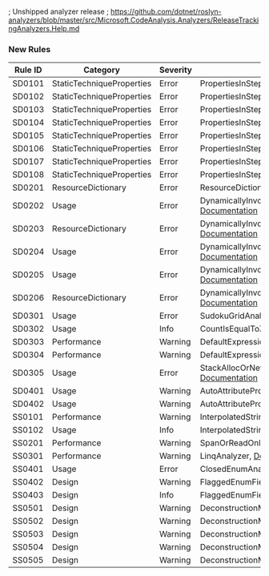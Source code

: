 ﻿; Unshipped analyzer release
; https://github.com/dotnet/roslyn-analyzers/blob/master/src/Microsoft.CodeAnalysis.Analyzers/ReleaseTrackingAnalyzers.Help.md

### New Rules
Rule ID | Category | Severity | Notes
--------|----------|----------|-------
SD0101 | StaticTechniqueProperties | Error | PropertiesInStepSearcherAnalyzer, [Documentation](https://gitee.com/SunnieShine/Sudoku/wikis/SD0101?sort_id=3599824)
SD0102 | StaticTechniqueProperties | Error | PropertiesInStepSearcherAnalyzer, [Documentation](https://gitee.com/SunnieShine/Sudoku/wikis/SD0102?sort_id=3599808)
SD0103 | StaticTechniqueProperties | Error | PropertiesInStepSearcherAnalyzer, [Documentation](https://gitee.com/SunnieShine/Sudoku/wikis/SD0103?sort_id=3621783)
SD0104 | StaticTechniqueProperties | Error | PropertiesInStepSearcherAnalyzer, [Documentation](https://gitee.com/SunnieShine/Sudoku/wikis/SD0104?sort_id=3599816)
SD0105 | StaticTechniqueProperties | Error | PropertiesInStepSearcherAnalyzer, [Documentation](https://gitee.com/SunnieShine/Sudoku/wikis/SD0105?sort_id=3599818)
SD0106 | StaticTechniqueProperties | Error | PropertiesInStepSearcherAnalyzer, [Documentation](https://gitee.com/SunnieShine/Sudoku/wikis/SD0106?sort_id=3599826)
SD0107 | StaticTechniqueProperties | Error | PropertiesInStepSearcherAnalyzer, [Documentation](https://gitee.com/SunnieShine/Sudoku/wikis/SD0107?sort_id=3602787)
SD0108 | StaticTechniqueProperties | Error | PropertiesInStepSearcherAnalyzer, [Documentation](https://gitee.com/SunnieShine/Sudoku/wikis/SD0108?sort_id=3607697)
SD0201 | ResourceDictionary | Error | ResourceDictionaryAnalyzer, [Documentation](https://gitee.com/SunnieShine/Sudoku/wikis/SD0201?sort_id=3608009)
SD0202 | Usage | Error | DynamicallyInvocationOfCurrentAnalyzer, [Documentation](https://gitee.com/SunnieShine/Sudoku/wikis/SD0202?sort_id=3610020)
SD0203 | ResourceDictionary | Error | DynamicallyInvocationOfCurrentAnalyzer, [Documentation](https://gitee.com/SunnieShine/Sudoku/wikis/SD0203?sort_id=3610022)
SD0204 | Usage | Error | DynamicallyInvocationOfCurrentAnalyzer, [Documentation](https://gitee.com/SunnieShine/Sudoku/wikis/SD0204?sort_id=3610347)
SD0205 | Usage | Error | DynamicallyInvocationOfCurrentAnalyzer, [Documentation](https://gitee.com/SunnieShine/Sudoku/wikis/SD0205?sort_id=3610364)
SD0206 | ResourceDictionary | Error | DynamicallyInvocationOfCurrentAnalyzer, [Documentation](https://gitee.com/SunnieShine/Sudoku/wikis/SD0206?sort_id=4018391)
SD0301 | Usage | Error | SudokuGridAnalyzer, [Documentation](https://gitee.com/SunnieShine/Sudoku/wikis/SD0301?sort_id=3614979)
SD0302 | Usage | Info | CountIsEqualToZeroAnalyzer, [Documentation](https://gitee.com/SunnieShine/Sudoku/wikis/SD0302?sort_id=3625575)
SD0303 | Performance | Warning | DefaultExpressionAnalyzer, [Documentation](https://gitee.com/SunnieShine/Sudoku/wikis/SD0303?sort_id=3630107)
SD0304 | Performance | Warning | DefaultExpressionAnalyzer, [Documentation](https://gitee.com/SunnieShine/Sudoku/wikis/SD0304?sort_id=4035455)
SD0305 | Usage | Error | StackAllocOrNewClauseInCellsAndCandidatesAnalyzer, [Documentation](https://gitee.com/SunnieShine/Sudoku/wikis/SD0305?sort_id=4041611)
SD0401 | Usage | Warning | AutoAttributePropertiesAnalyzer, [Documentation](https://gitee.com/SunnieShine/Sudoku/wikis/SD0401?sort_id=4021986)
SD0402 | Usage | Warning | AutoAttributePropertiesAnalyzer, [Documentation](https://gitee.com/SunnieShine/Sudoku/wikis/SD0402?sort_id=4024928)
SS0101 | Performance | Warning | InterpolatedStringAnalyzer, [Documentation](https://gitee.com/SunnieShine/Sudoku/wikis/SS0101?sort_id=3622115)
SS0102 | Usage | Info | InterpolatedStringAnalyzer, [Documentation](https://gitee.com/SunnieShine/Sudoku/wikis/SS0102?sort_id=3629641)
SS0201 | Performance | Warning | SpanOrReadOnlySpanAnalyzer, [Documentation](https://gitee.com/SunnieShine/Sudoku/wikis/SS0201?sort_id=3622127) 
SS0301 | Performance | Warning | LinqAnalyzer, [Documentation](https://gitee.com/SunnieShine/Sudoku/wikis/SS0301?sort_id=3625073)
SS0401 | Usage | Error | ClosedEnumAnalyzer, [Documentation](https://gitee.com/SunnieShine/Sudoku/wikis/SS0401?sort_id=4019214)
SS0402 | Design | Warning | FlaggedEnumFieldAnalyzer, [Documentation](https://gitee.com/SunnieShine/Sudoku/wikis/SS0402?sort_id=4038390)
SS0403 | Design | Info | FlaggedEnumFieldAnalyzer, [Documentation](https://gitee.com/SunnieShine/Sudoku/wikis/SS0403?sort_id=4038535)
SS0501 | Design | Warning | DeconstructionMethodAnalyzer, [Documentation](https://gitee.com/SunnieShine/Sudoku/wikis/SS0501?sort_id=4025282)
SS0502 | Design | Warning | DeconstructionMethodAnalyzer, [Documentation](https://gitee.com/SunnieShine/Sudoku/wikis/SS0502?sort_id=4025301)
SS0503 | Design | Warning | DeconstructionMethodAnalyzer, [Documentation](https://gitee.com/SunnieShine/Sudoku/wikis/SS0503?sort_id=4025305)
SS0504 | Design | Warning | DeconstructionMethodAnalyzer, [Documentation](https://gitee.com/SunnieShine/Sudoku/wikis/SS0504?sort_id=4025793)
SS0505 | Design | Warning | DeconstructionMethodAnalyzer, [Documentation](https://gitee.com/SunnieShine/Sudoku/wikis/SS0505?sort_id=4025794)
